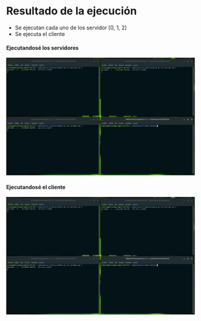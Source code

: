 <h1> Resultado de la ejecución</h1>

- Se ejecutan cada uno de los servidor [0, 1, 2]
- Se ejecuta el cliente

<h4> Ejecutandosé los servidores</h4>

![Servidores](./1.%20Sin%20ejecutar.png "Servidores")

<h4> Ejecutandosé el cliente</h4>

![Cliente](./1.%20Sin%20ejecutar.png "Cliente")
